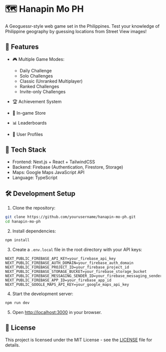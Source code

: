 # 🗺️ Hanapin Mo PH

A Geoguessr-style web game set in the Philippines. Test your knowledge of Philippine geography by guessing locations from Street View images!

## 🚀 Features

- 🎮 Multiple Game Modes:
  - Daily Challenge
  - Solo Challenges
  - Classic (Unranked Multiplayer)
  - Ranked Challenges
  - Invite-only Challenges

- 🏆 Achievement System
- 🛒 In-game Store
- 📊 Leaderboards
- 👤 User Profiles

## 🔧 Tech Stack

- Frontend: Next.js + React + TailwindCSS
- Backend: Firebase (Authentication, Firestore, Storage)
- Maps: Google Maps JavaScript API
- Language: TypeScript

## 🛠️ Development Setup

1. Clone the repository:
```bash
git clone https://github.com/yourusername/hanapin-mo-ph.git
cd hanapin-mo-ph
```

2. Install dependencies:
```bash
npm install
```

3. Create a `.env.local` file in the root directory with your API keys:
```
NEXT_PUBLIC_FIREBASE_API_KEY=your_firebase_api_key
NEXT_PUBLIC_FIREBASE_AUTH_DOMAIN=your_firebase_auth_domain
NEXT_PUBLIC_FIREBASE_PROJECT_ID=your_firebase_project_id
NEXT_PUBLIC_FIREBASE_STORAGE_BUCKET=your_firebase_storage_bucket
NEXT_PUBLIC_FIREBASE_MESSAGING_SENDER_ID=your_firebase_messaging_sender_id
NEXT_PUBLIC_FIREBASE_APP_ID=your_firebase_app_id
NEXT_PUBLIC_GOOGLE_MAPS_API_KEY=your_google_maps_api_key
```

4. Start the development server:
```bash
npm run dev
```

5. Open [http://localhost:3000](http://localhost:3000) in your browser.

## 📝 License

This project is licensed under the MIT License - see the [LICENSE](LICENSE) file for details. 